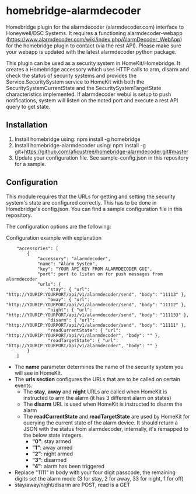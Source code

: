 # homebridge-alarmdecoder
Homebridge plugin for the alarmdecoder (alarmdecoder.com) interface to Honeywell/DSC Systems. It requires a functioning alarmdecoder-webapp (https://www.alarmdecoder.com/wiki/index.php/AlarmDecoder_WebApp) for the homebridge plugin to contact (via the rest API). Please make sure your webapp is updated with the latest alarmdecoder python package. 

This plugin can be used as a security system in HomeKit/Homebridge. It creates a Homebridge accessory which uses HTTP calls to arm, disarm and check the status of security systems 
and provides the Service.SecuritySystem service to HomeKit with both the SecuritySystemCurrentState and the SecuritySystemTargetState characteristics implemented. If alarmdecoder webui is setup to push notifications, system will listen on the noted port and execute a rest API query to get state. 

## Installation

1. Install homebridge using: npm install -g homebridge
2. Install homebridge-alarmdecoder using: npm install -g git+https://github.com/aficustree/homebridge-alarmdecoder.git#master
3. Update your configuration file. See sample-config.json in this repository for a sample. 

## Configuration
This module requires that the URLs for getting and setting the security system's state are configured correctly. This has to be done in Homebridge's config.json. 
You can find a sample configuration file in this repository. 

The configuration options are the following:

Configuration example with explanation

```
    "accessories": [
        {
            "accessory": "alarmdecoder",
            "name": "Alarm System",
            "key": "YOUR API KEY FROM ALARMDECODER GUI",
            "port": port to listen on for push messages from alarmdecoder
            "urls": {
                "stay": { "url": "http://YOURIP:YOURPORT/api/v1/alarmdecoder/send", "body": "11113" },
                "away": { "url": "http://YOURIP:YOURPORT/api/v1/alarmdecoder/send", "body": "11112" },
                "night": { "url": "http://YOURIP:YOURPORT/api/v1/alarmdecoder/send", "body": "111133" },
                "disarm": { "url": "http://YOURIP:YOURPORT/api/v1/alarmdecoder/send", "body": "11111" },
                "readCurrentState": { "url": "http://YOURIP:YOURPORT/api/v1/alarmdecoder", "body": "" },
                "readTargetState": { "url": "http://YOURIP:YOURPORT/api/v1/alarmdecoder", "body": "" }
        }
    ]

```

- The **name** parameter determines the name of the security system you will see in HomeKit.
- The **urls section** configures the URLs that are to be called on certain events. 
  - The **stay**, **away** and **night** URLs are called when HomeKit is instructed to arm the alarm (it has 3 different alarm on states)
  - The **disarm** URL is used when HomeKit is instructed to disarm the alarm
  - The **readCurrentState** and **readTargetState** are used by HomeKit for querying the current state of the alarm device. It should return a JSON with the status from alarmdecoder, internally, it's remapped to the below state integers.
    - **"0"**: stay armed
    - **"1"**: away armed
    - **"2"**: night armed
    - **"3"**: disarmed
    - **"4"**: alarm has been triggered
- Replace "1111" in body with your four digit passcode, the remaining digits set the alarm mode (3 for stay, 2 for away, 33 for night, 1 for off)
- stay/away/night/disarm are POST, read is a GET

